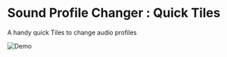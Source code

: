 Sound Profile Changer : Quick Tiles
===================


A handy quick Tiles to change audio profiles

![Demo](https://github.com/muthuraj57/SoundProfileChangerQuickTiles/blob/master/Sound%20Prof%20Changer.gif)
